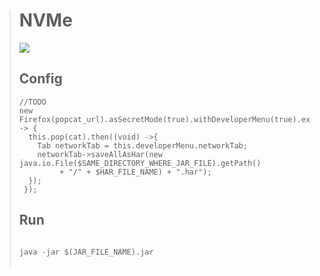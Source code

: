 > # NVMe
> [![](https://github.com/TaYaKi71751/NVme/actions/workflows/main.yml/badge.svg)](https://github.com/TaYaKi71751/NVme/actions/workflows/main.yml)
> <br>
> ## Config
> ```
> //TODO 
> new Firefox(popcat_url).asSecretMode(true).withDeveloperMenu(true).execute().then(this -> {
>   this.pop(cat).then((void) ->{
>     Tab networkTab = this.developerMenu.networkTab;
>     networkTab->saveAllAsHar(new java.io.File($SAME_DIRECTORY_WHERE_JAR_FILE).getPath() 
>          + "/" + $HAR_FILE_NAME) + ".har");
>   }); 
>  });
> ```
> ## Run
> <pre>
> <code>
> java -jar $(JAR_FILE_NAME).jar
> </code>
> </pre>
